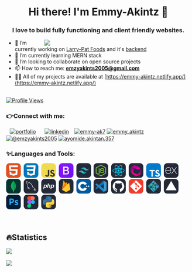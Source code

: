 <h1 align="center">Hi there! I'm Emmy-Akintz 👋</h1>
<h3 align="center">I love to build fully functioning and client friendly websites.</h3>
<img align='right' width='400' src='https://miro.medium.com/v2/resize:fit:720/1*IRGHmiGsa16stedQvIaZfw.gif'>

- 🔭 I’m currently working on [Larry-Pat Foods](https://github.com/Emmy-Akintz/larry-pat-foods) and it's [backend](https://github.com/Emmy-Akintz/larry-pat-server-side)
- 🌱 I’m currently learning MERN stack
- 👯 I’m looking to collaborate on open source projects
- 📫 How to reach me: **<emzyakints2005@gmail.com>**
- 👨‍💻 All of my projects are available at [https://emmy-akintz.netlify.app/](https://emmy-akintz.netlify.app/)

<br>
<a href="https://github.com/Emmy-Akintz/">
   <img alt="Profile Views" src="https://komarev.com/ghpvc/?username=emmy-akintz&style=flat-square&label=Profile+Views&color=0891b2" />
</a>

<h3 align="left">👉Connect with me:</h3>
<p align="left">
<a style="margin: 0 10px" href="https://emmy-akintz.netlify.app/" target="blank" title="Portfolio"><img align="center" src="https://avatars.githubusercontent.com/u/115672480?v=4" alt="portfolio" height="40" width="40" /></a>
<a style="margin: 0 10px" href="https://www.linkedin.com/in/ayomide-akintan-3a10a028b/" target="blank"><img align="center" src="https://raw.githubusercontent.com/rahuldkjain/github-profile-readme-generator/master/src/images/icons/Social/linked-in-alt.svg" alt="linkedin" height="30" width="40" /></a>
<a href="https://twitter.com/emmy_ak7" target="blank"><img align="center" src="https://raw.githubusercontent.com/rahuldkjain/github-profile-readme-generator/master/src/images/icons/Social/twitter.svg" alt="emmy-ak7" height="30" width="40" /></a>
<a href="https://www.instagram.com/emmy_akintz/" target="blank"><img align="center" src="https://raw.githubusercontent.com/rahuldkjain/github-profile-readme-generator/master/src/images/icons/Social/instagram.svg" alt="emmy_akintz" height="30" width="40" /></a>
<a href="https://medium.com/@emzyakints2005" target="blank"><img align="center" src="https://raw.githubusercontent.com/rahuldkjain/github-profile-readme-generator/master/src/images/icons/Social/medium.svg" alt="@emzyakints2005" height="30" width="40" /></a>
<a href="https://web.facebook.com/ayomide.akintan.357/" target="blank"><img align="center" src="https://raw.githubusercontent.com/rahuldkjain/github-profile-readme-generator/master/src/images/icons/Social/facebook.svg" alt="ayomide.akintan.357" height="30" width="40" /></a>
</p>

<h3 align="left">✨Languages and Tools:</h3>
<p align="left">
    <img src="assets/icons/HTML.svg" alt="HTML" width="40" height="40"/>&nbsp;
    <img src="assets/icons/CSS.svg" alt="CSS" width="40" height="40"/>&nbsp;
    <img src="assets/icons/JavaScript.svg" alt="Javascript" width="40" height="40"/>&nbsp;
    <img src="assets/icons/Bootstrap.svg" alt="Bootstrap" width="40" height="40"/>&nbsp;
    <img src="assets/icons/TailwindCSS-Dark.svg" alt="Tailwind" width="40" height="40"/>&nbsp;
    <img src="assets/icons/NodeJS-Dark.svg" alt="Node JS" width="40" height="40"/>&nbsp;
    <img src="assets/icons/React-Dark.svg" alt="React" width="40" height="40"/>&nbsp;
    <img src="assets/icons/ReactiveX-Dark.svg" alt="ReactNative" width="40" height="40"/>&nbsp;
    <img src="assets/icons/TypeScript.svg" alt="Typescript" width="40" height="40"/>&nbsp;
    <img src="assets/icons/ExpressJS-Dark.svg" alt="ExpressJS" width="40" height="40"/>&nbsp;
    <img src="assets/icons/MongoDB.svg" alt="MongoDB" width="40" height="40"/>&nbsp;
    <img src="assets/icons/MySQL-Dark.svg" alt="MySQL" width="40" height="40"/>&nbsp;
    <img src="assets/icons/PHP-Dark.svg" alt="PHP" width="40" height="40"/>&nbsp;
    <img src="assets/icons/Firebase-Dark.svg" alt="Firebase" width="40" height="40"/>&nbsp;
    <img src="assets/icons/CPP.svg" alt="C++" width="40" height="40"/>&nbsp;
    <img src="assets/icons/VSCode-Dark.svg" alt="VS Code" width="40" height="40"/>&nbsp;
    <img src="assets/icons/Github-Dark.svg" alt="Github" width="40" height="40"/>&nbsp;
    <img src="assets/icons/Git.svg" alt="Git" width="40" height="40"/>&nbsp;
    <img src="assets/icons/Netlify-Dark.svg" alt="Netlify" width="40" height="40"/>&nbsp;
    <img src="assets/icons/Vercel-Dark.svg" alt="Vercel" width="40" height="40"/>&nbsp;
    <img src="assets/icons/Photoshop.svg" alt="Photoshop" width="40" height="40"/>&nbsp;
    <img src="assets/icons/Figma-Dark.svg" alt="Figma" width="40" height="40"/>&nbsp;
    <img src="assets/icons/Python-Dark.svg" alt="Python" width="40" height="40"/>&nbsp;
</p>

<!-- <p><img align="left" src="https://github-readme-stats.vercel.app/api/top-langs?username=ay7ot&show_icons=true&locale=en&layout=compact" alt="ay7ot" /></p> -->

<!-- <p>&nbsp;<img align="center" src="https://github-readme-stats.vercel.app/api?username=ay7ot&show_icons=true&locale=en" alt="ay7ot" /></p> -->

<!-- <p><img align="center" src="https://github-readme-streak-stats.herokuapp.com/?user=ay7ot&" alt="ay7ot" /></p> -->

<!--
**Emmy-Akintz/Emmy-Akintz** is a ✨ _special_ ✨ repository because its `README.md` (this file) appears on your GitHub profile.

Here are some ideas to get you started:

- 🔭 I’m currently working on ...
- 🌱 I’m currently learning ...
- 👯 I’m looking to collaborate on ...
- 🤔 I’m looking for help with ...
- 💬 Ask me about ...
- 📫 How to reach me: ...
- 😄 Pronouns: ...
- ⚡ Fun fact: ...
-->

<br>
<h2 align="left">🔥Statistics</h2>
<p align="left">
<a href="https://github.com/emmy-akintz">
  <img height="160em" src="https://github-readme-stats-eight-theta.vercel.app/api?username=emmy-akintz&show_icons=true&theme=radical&include_all_commits=true&count_private=true"/>
</a>

<br/>
  
  ![](https://github-readme-stats.vercel.app/api/top-langs/?username=emmy-akintz&theme=react&hide_border=true&include_all_commits=true&count_private=true&layout=compact)
  
#
